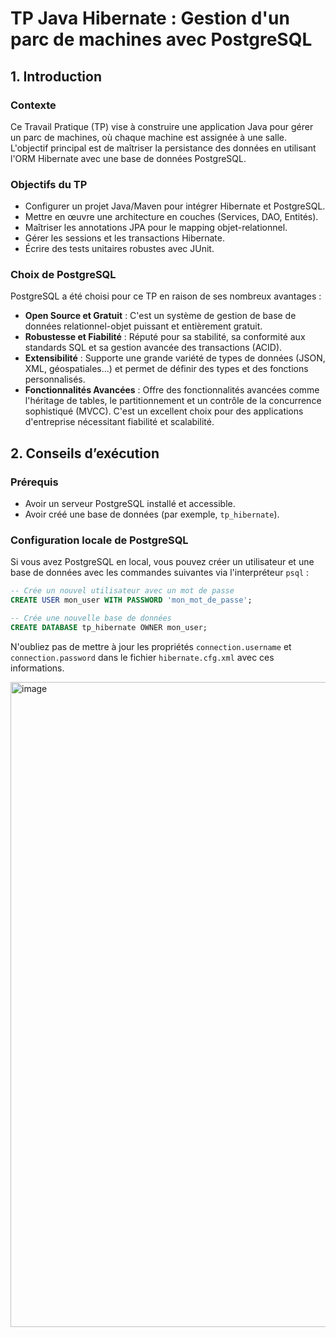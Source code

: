 # TP Java Hibernate : Gestion d'un parc de machines avec PostgreSQL

## 1. Introduction

### Contexte
Ce Travail Pratique (TP) vise à construire une application Java pour gérer un parc de machines, où chaque machine est assignée à une salle. L'objectif principal est de maîtriser la persistance des données en utilisant l'ORM Hibernate avec une base de données PostgreSQL.

### Objectifs du TP
- Configurer un projet Java/Maven pour intégrer Hibernate et PostgreSQL.
- Mettre en œuvre une architecture en couches (Services, DAO, Entités).
- Maîtriser les annotations JPA pour le mapping objet-relationnel.
- Gérer les sessions et les transactions Hibernate.
- Écrire des tests unitaires robustes avec JUnit.

### Choix de PostgreSQL
PostgreSQL a été choisi pour ce TP en raison de ses nombreux avantages :
- **Open Source et Gratuit** : C'est un système de gestion de base de données relationnel-objet puissant et entièrement gratuit.
- **Robustesse et Fiabilité** : Réputé pour sa stabilité, sa conformité aux standards SQL et sa gestion avancée des transactions (ACID).
- **Extensibilité** : Supporte une grande variété de types de données (JSON, XML, géospatiales...) et permet de définir des types et des fonctions personnalisés.
- **Fonctionnalités Avancées** : Offre des fonctionnalités avancées comme l'héritage de tables, le partitionnement et un contrôle de la concurrence sophistiqué (MVCC).
C'est un excellent choix pour des applications d'entreprise nécessitant fiabilité et scalabilité.

## 2. Conseils d’exécution

### Prérequis
- Avoir un serveur PostgreSQL installé et accessible.
- Avoir créé une base de données (par exemple, `tp_hibernate`).

### Configuration locale de PostgreSQL
Si vous avez PostgreSQL en local, vous pouvez créer un utilisateur et une base de données avec les commandes suivantes via l'interpréteur `psql` :

```sql
-- Crée un nouvel utilisateur avec un mot de passe
CREATE USER mon_user WITH PASSWORD 'mon_mot_de_passe';

-- Crée une nouvelle base de données
CREATE DATABASE tp_hibernate OWNER mon_user;
```

N'oubliez pas de mettre à jour les propriétés `connection.username` et `connection.password` dans le fichier `hibernate.cfg.xml` avec ces informations.

<img width="1914" height="1032" alt="image" src="https://github.com/user-attachments/assets/264d1865-f1c6-4ad1-b62b-aa7bae6e1891" />


